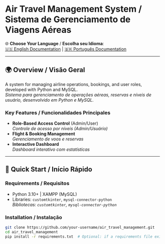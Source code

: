 # Air Travel Management System / Sistema de Gerenciamento de Viagens Aéreas

🌐 **Choose Your Language** / **Escolha seu Idioma**:  
[🇺🇸 English Documentation](README_EN.md) | [🇧🇷 Português Documentation](README_PT.md)

---

## 🌍 Overview / Visão Geral

A system for managing airline operations, bookings, and user roles, developed with Python and MySQL.  
*Sistema para gerenciamento de operações aéreas, reservas e níveis de usuário, desenvolvido em Python e MySQL.*

### Key Features / Funcionalidades Principales
- **Role-Based Access Control** (Admin/User)  
  *Controle de acesso por níveis (Admin/Usuário)*
- **Flight & Booking Management**  
  *Gerenciamento de voos e reservas*
- **Interactive Dashboard**  
  *Dashboard interativo com estatísticas*

---

## 🚀 Quick Start / Início Rápido

### Requirements / Requisitos
- Python 3.10+ | XAMPP (MySQL)  
- Libraries: `customtkinter`, `mysql-connector-python`  
  *Bibliotecas: `customtkinter`, `mysql-connector-python`*

### Installation / Instalação
```bash
git clone https://github.com/your-username/air_travel_management.git
cd air_travel_management
pip install -r requirements.txt  # Optional: if a requirements file exists
